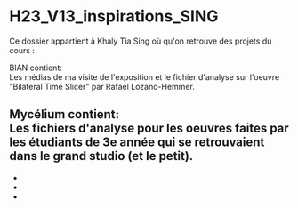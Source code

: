 # H23_V13_inspirations_SING

Ce dossier appartient à Khaly Tia Sing où qu'on retrouve des projets du cours : 

BIAN contient: <br/>
Les médias de ma visite de l'exposition et le fichier d'analyse sur l'oeuvre "Bilateral Time Slicer" par Rafael Lozano-Hemmer.

Mycélium contient: <br/>
Les fichiers d'analyse pour les oeuvres faites par les étudiants de 3e année qui se retrouvaient dans le grand studio (et le petit).
- 
-
-
-
